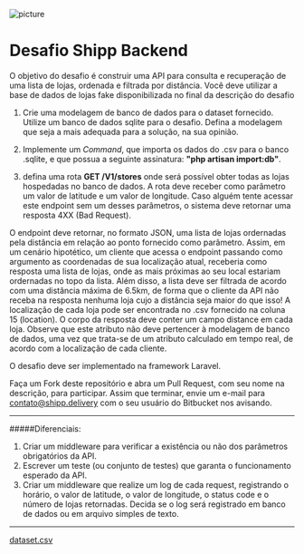 ![picture](https://s3-sa-east-1.amazonaws.com/shippmedia/general/backend.png)

# Desafio Shipp Backend

O objetivo do desafio é construir uma API para consulta e recuperação de uma lista de lojas, ordenada e filtrada por distância. Você deve utilizar
a base de dados de lojas fake disponibilizada no final da descrição do desafio

1) Crie uma modelagem de banco de dados para o dataset fornecido. Utilize um banco de dados sqlite para o desafio. 
Defina a modelagem que seja a mais adequada para a solução, na sua opinião.

2) Implemente um *Command*, que importa os dados do .csv para o banco .sqlite, e que possua a seguinte assinatura: **"php artisan import:db"**.

3) defina uma rota **GET /V1/stores** onde será possível obter todas as lojas hospedadas no banco de dados. A rota deve receber como 
parâmetro um valor de latitude e um valor de longitude. Caso alguém tente acessar este endpoint sem um desses parâmetros, o
sistema deve retornar uma resposta 4XX (Bad Request).

O endpoint deve retornar, no formato JSON, uma lista de lojas ordernadas pela distância em relação ao
ponto fornecido como parâmetro. Assim, em um cenário hipotético, um cliente que acessa o endpoint passando como argumento as 
coordenadas de sua localização atual, receberia como resposta uma lista de lojas, onde as mais próximas ao seu local estariam 
ordernadas no topo da lista. Além disso, a lista deve ser filtrada de acordo com uma distância máxima de 6.5km, de forma que o 
cliente da API não receba na resposta nenhuma loja cujo a distância seja maior do que isso! A localização de cada loja pode ser
encontrada no .csv fornecido na coluna 15 (location). O corpo da resposta deve conter um campo distance em cada loja. Observe que este 
atributo não deve pertencer à modelagem de banco de dados, uma vez que trata-se de um atributo calculado em tempo real, de acordo com a
localização de cada cliente.

O desafio deve ser implementado na framework Laravel.

Faça um Fork deste repositório e abra um Pull Request, com seu nome na descrição, para participar. 
Assim que terminar, envie um e-mail para contato@shipp.delivery com o seu usuário do Bitbucket nos avisando.

---
#####Diferenciais:
1) Criar um middleware para verificar a existência ou não dos parâmetros obrigatórios da API.
2) Escrever um teste (ou conjunto de testes) que garanta o funcionamento esperado da API.
3) Criar um middleware que realize um log de cada request, registrando o horário, o valor de latitude, 
o valor de longitude, o status code e o número de lojas retornadas. Decida se o log será registrado em banco de dados
ou em arquivo simples de texto.

---

[dataset.csv](https://s3-sa-east-1.amazonaws.com/shippmedia/general/stores.csv)